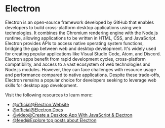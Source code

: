 # Electron

Electron is an open-source framework developed by GitHub that enables developers to build cross-platform desktop applications using web technologies. It combines the Chromium rendering engine with the Node.js runtime, allowing applications to be written in HTML, CSS, and JavaScript. Electron provides APIs to access native operating system functions, bridging the gap between web and desktop development. It's widely used for creating popular applications like Visual Studio Code, Atom, and Discord. Electron apps benefit from rapid development cycles, cross-platform compatibility, and access to a vast ecosystem of web technologies and Node.js modules. However, they can face challenges with resource usage and performance compared to native applications. Despite these trade-offs, Electron remains a popular choice for developers seeking to leverage web skills for desktop app development.

Visit the following resources to learn more:

- [@official@Electron Website](https://www.electronjs.org/)
- [@official@Electron Docs](https://www.electronjs.org/docs/latest/)
- [@video@Create a Desktop App With JavaScript & Electron](https://www.youtube.com/watch?v=ML743nrkMHw)
- [@feed@Explore top posts about Electron](https://app.daily.dev/tags/electron?ref=roadmapsh)
